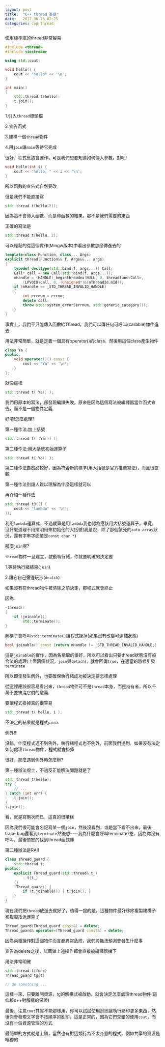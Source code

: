 ```yaml
---
layout: post
title:  "C++ thread 基礎"
date:   2017-06-26 02:25
categories: cpp thread
---
```


使用標準庫的thread非常容易

```c++
#include <thread>
#include <iostream>

using std::cout;

void hello() {
    cout << "hello" << '\n';
}

int main()
{
    std::thread t(hello);
    t.join();
}
```

1.引入`thread`標頭檔

2.宣告函式

3.建構一個`thread`物件

4.用`join`讓`main`等待它完成

很好，程式應該會運作，可是我們想要知道如何傳入參數，對吧!

```c++
void hello(int i) {
    cout << "hello, " << i << '\n';
}
```

所以函數的宣告式自然要改

但是我們不能直接寫

```c++
std::thread t(hello(2));
```

因為這不會傳入函數，而是傳函數的結果，那不是我們需要的東西

正確的寫法是

```c++
std::thread t(hello, 2);
```

可以輕鬆的從這個實作(Mingw版本)中看出參數怎麼傳進去的

```c++
template<class Function, class... Args>
explicit thread(Function&& f, Args&&... args)
{
    typedef decltype(std::bind(f, args...)) Call;
    Call* call = new Call(std::bind(f, args...));
    mHandle = (HANDLE)_beginthreadex(NULL, 0, threadfunc<Call>,
        (LPVOID)call, 0, (unsigned*)&(mThreadId.mId));
    if (mHandle == _STD_THREAD_INVALID_HANDLE)
    {
        int errnum = errno;
        delete call;
        throw std::system_error(errnum, std::generic_category());
    }
}
```

事實上，我們不只能傳入函數給Thread，我們可以傳任何可呼叫(callable)物件進去

用法非常簡單，就是定義一個具有operator()的class，然後用這個class產生物件

```c++
class Ya {
public:
    void operator()() const {
        cout << "Ya" << '\n';
    }
};
```

就像這樣

```c++
std::thread t( Ya() );
```

我們用原本的寫法，卻發現編譯失敗，原來是因為這個寫法被編譯器當作函式宣告，而不是一個物件定義

好吧!怎麼處理?

第一種作法:加上括號

```c++
std::thread t( (Ya()) );
```

第二種作法:用大括號初始運算子

```c++
std::thread t{ Ya() };
```

第二種作法自然必較好，因為符合新的標準(用大括號是官方推薦寫法)，而且很直觀

第一種作法則讓人難以理解為什麼這樣就可以

再介紹一種作法

```c++
std::thread t3([] {
    cout << "lambda" << '\n';
});
```

利用`lambda`運算式，不過就算是用`lambda`我也認為應該用大括號運算子，畢竟，沒什麼道理不用擺明用來初始化的大括號(我是說，除了那個該死的`auto array`狀況，還有字串字面值是`const char *`)

那麼`join`呢?

`thread`物件一旦建立，啟動執行緒，你就要明確的決定要

1.等待執行緒結束(`join`)

2.讓它自己旁邊玩沙(`deatch`)

如果沒有在thread物件被清除之前決定，那程式就會終止

因為

```c++
~thread()
{
    if (joinable())
        std::terminate();
}
```

解構子會呼叫`std::terminate()`讓程式掛掉(如果沒有改變可連結狀態)


```c++
bool joinable() const {return mHandle != _STD_THREAD_INVALID_HANDLE;}
```

這是`joinable`的實作，因為名稱取的很好，所以可以看出只要thread狀態沒有被合法的處理(上面兩個狀況，`join`與`detach`)，就會回傳`true`，在適當的時候引發`terminate`

所以即使發生例外，也要確保執行緒成功被決定要怎樣處理

從這裡應該很容易看出來，`thread`物件可不是`thread`本身，而是持有者，所以千萬不要搞混它們的意義

要讓程式掛掉真的很容易

```c++
std::thread t( hello, i );
```

不決定的結果就是程式`panic`

例外!!!

沒錯，什麼程式遇不到例外，執行緒程式也不例外，前面我們提到，如果沒有決定如何處理`thread`物件，程式就會掛掉

很好，那麼遇到例外時怎麼辦?

第一種辦法很土，不過反正能解決問題就是了

```c++
std::thread t(hello);
try {
    // ...
} catch (int err) {
    t.join();
}
t.join();
```

看，就是寫兩次而已，這真的很糟糕

因為我們很可能會忘記寫某一個`join`，然後沒看到，或是當下看不出來，最後trace bug還看到`terminate`然後想----我為什麼會呼叫terminate?恩，因為你沒有呼叫，最後憤怒的找到thread函式庫

第二種辦法是RAII

```c++
class Thread_guard {
    std::thread t;
public:
    explicit Thread_guard(std::thread& t_)
        : t{t_}
    {}
    ~Thread_guard() {
        if (t.joinable()) { t.join(); }
    }
}
```

現在我們把`thread`放進去就好了，值得一提的是，這種物件最好移除複製建構子和複製指派運算子

```c++
Thread_guard(Thread_guard const&) = delete;
Thread_guard& operator=(Thread_guard const&) = delete;
```

因為兩種操作對這個物件而言都異常危險，我們將無法預測會發生什麼事

宣告為delete之後，試圖做上述操作都會直接被編譯器擋下

用法非常明確

```c++
std::thread t{func}
Thread_guard tg{t}

// do something ...
```

這樣一來，只要離開資源，tg的解構式被啟動，就會決定怎麼處理thread物件(這仰賴c++對解構的保證)

最後，注意`cout`其實不能那樣用，你可以試試使用迴圈讓執行緒印更多東西，然後你會發現文字會不按順序的亂印，這是正常的，因為它們交錯的使用`cout`，而沒有一個資源管理的方式

最簡單的方式就是上鎖，當然也有對這類行為不太介意的程式，例如共享的資源是唯獨的